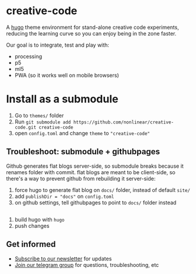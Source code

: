 # creative-code

A [hugo](https://gohugo.io/) theme environment for  stand-alone creative code experiments, reducing the learning curve so you can enjoy being in the zone faster.

Our goal is to integrate, test and play with:

- processing
- p5
- ml5
- PWA (so it works well on mobile browsers)

# Install as a submodule


1. Go to `themes/` folder
1. Run `git submodule add https://github.com/nonlinear/creative-code.git creative-code`
1. open `config.toml` and change `theme` to `"creative-code"`

## Troubleshoot: submodule + githubpages

Github generates flat blogs server-side, so submodule breaks because it renames folder with commit. flat blogs are meant to be client-side, so there's a way to prevent github from rebuilding it server-side:

1. force hugo to generate flat blog on `docs/` folder, instead of default `site/` 
1. add `publishDir = "docs"` on `config.toml`
1. on github settings, tell githubpages to point to `docs/` folder instead

## 

1. build hugo with `hugo`
1. push changes

## Get informed

- [Subscribe to our newsletter](https://tinyletter.com/creative-code/) for updates
- [Join our telegram group](https://t.me/joinchat/IZcW2U4HflaCQj1G) for questions, troubleshooting, etc